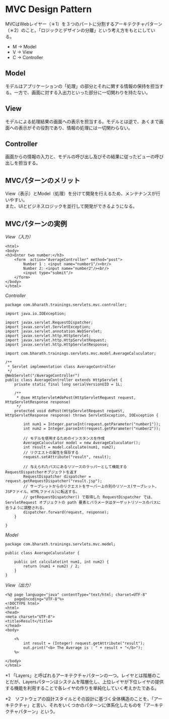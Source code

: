 # MVC Design Pattern

MVCはWebレイヤー（＊1）を３つのパートに分割するアーキテクチャパターン（＊2）のこと。「ロジックとデザインの分離」という考え方をもとにしている。
* M → Model
* V → View
* C → Controller

## Model
モデルはアプリケーションの「処理」の部分とそれに関する情報の保持を担当する。一方で、画面に対する入出力といった部分に一切関わりを持たない。

## View
モデルによる処理結果の画面への表示を担当する。モデルとは逆で、あくまで画面への表示がその役割であり、情報の処理には一切関わらない。

## Controller
画面からの情報の入力と、モデルの呼び出し及びその結果に従ったビューの呼び出しを担当する。

## MVCパターンのメリット
View（表示）とModel（処理）を分けて開発を行えるため、メンテナンスが行いやすい。<br>
また、UIとビジネスロジックを並行して開発ができるようになる。

## MVCパターンの実例
*View（入力）*
```
<html>
<body>
<h3>Enter two number:</h3>
	<form  action="AverageController" method="post">
		Number 1 : <input name="number1"/><br/>
		Number 2: <input name="number2"/><br/>
		<input type="submit"/>
	</form>
</body>
</html>
```

*Controller*
```
package com.bharath.trainings.servlets.mvc.controller;

import java.io.IOException;

import javax.servlet.RequestDispatcher;
import javax.servlet.ServletException;
import javax.servlet.annotation.WebServlet;
import javax.servlet.http.HttpServlet;
import javax.servlet.http.HttpServletRequest;
import javax.servlet.http.HttpServletResponse;

import com.bharath.trainings.servlets.mvc.model.AverageCaluculator;

/**
 * Servlet implementation class AverageController
 */
@WebServlet("/AverageController")
public class AverageController extends HttpServlet {
	private static final long serialVersionUID = 1L;

	/**
	 * @see HttpServlet#doPost(HttpServletRequest request, HttpServletResponse response)
	 */
	protected void doPost(HttpServletRequest request, HttpServletResponse response) throws ServletException, IOException {
		
		int num1 = Integer.parseInt(request.getParameter("number1"));
		int num2 = Integer.parseInt(request.getParameter("number2"));
		
		// モデルを使用するためのインスタンスを作成
		AverageCaluculator model = new AverageCaluculator();
		int result = model.calculate(num1, num2);
		// リクエストの属性を保存する
		request.setAttribute("result", result);
		
		// 与えられたパスにあるリソースのラッパーとして機能するRequestDispatcherオブジェクトを返す
		RequestDispatcher dispatcher = request.getRequestDispatcher("result.jsp");
		// サーブレットからのリクエストをサーバー上の別のリソース(サーブレット、JSPファイル、HTMLファイル)に転送する。
		// getRequestDispatcher() で取得した RequestDispatcher では、ServletRequest オブジェクトの path 要素とパラメータはターゲットリソースのパスに合うように調整される。
		dispatcher.forward(request, response);
	}

}
```

*Model*
```
package com.bharath.trainings.servlets.mvc.model;

public class AverageCaluculator {

	public int calculate(int num1, int num2) {
		return (num1 + num2) / 2;
	}
}

```


*View（出力）*
```
<%@ page language="java" contentType="text/html; charset=UTF-8"
    pageEncoding="UTF-8"%>
<!DOCTYPE html>
<html>
<head>
<meta charset="UTF-8">
<title>Result</title>
</head>
<body>
	
	<%
		int result = (Integer) request.getAttribute("result");
		out.print("<b> The Average is : " + result + "</b>");
	%>

</body>
</html>
```


*1 「Layers」と呼ばれるアーキテクチャパターンの一つ。レイヤとは階層のことだが、Layersパターンはシステムを階層化し、上位レイヤが下位レイヤの提供する機能を利用することで各レイヤの作りを単純化していく考えかたである。

*2　ソフトウェアの設計スタイルとその設計に基づく全体構造のことを、「アーキテクチャ」と言い、それをいくつかのパターンに体系化したものを「アーキテクチャパターン」という。
